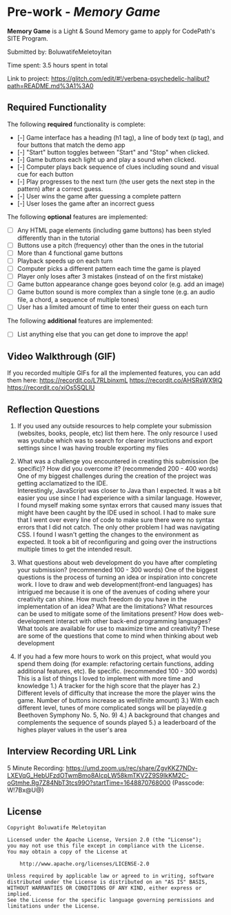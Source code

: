 # Pre-work - *Memory Game*

**Memory Game** is a Light & Sound Memory game to apply for CodePath's SITE Program. 

Submitted by: BoluwatifeMeletoyitan

Time spent: 3.5 hours spent in total

Link to project: https://glitch.com/edit/#!/verbena-psychedelic-halibut?path=README.md%3A1%3A0

## Required Functionality

The following **required** functionality is complete:

* [-] Game interface has a heading (h1 tag), a line of body text (p tag), and four buttons that match the demo app
* [-] "Start" button toggles between "Start" and "Stop" when clicked. 
* [-] Game buttons each light up and play a sound when clicked. 
* [-] Computer plays back sequence of clues including sound and visual cue for each button
* [-] Play progresses to the next turn (the user gets the next step in the pattern) after a correct guess. 
* [-] User wins the game after guessing a complete pattern
* [-] User loses the game after an incorrect guess

The following **optional** features are implemented:

* [ ] Any HTML page elements (including game buttons) has been styled differently than in the tutorial
* [ ] Buttons use a pitch (frequency) other than the ones in the tutorial
* [ ] More than 4 functional game buttons
* [ ] Playback speeds up on each turn
* [ ] Computer picks a different pattern each time the game is played
* [ ] Player only loses after 3 mistakes (instead of on the first mistake)
* [ ] Game button appearance change goes beyond color (e.g. add an image)
* [ ] Game button sound is more complex than a single tone (e.g. an audio file, a chord, a sequence of multiple tones)
* [ ] User has a limited amount of time to enter their guess on each turn

The following **additional** features are implemented:

- [ ] List anything else that you can get done to improve the app!

## Video Walkthrough (GIF)

If you recorded multiple GIFs for all the implemented features, you can add them here:
https://recordit.co/L7RLbinxmL
https://recordit.co/AHSRsWX9IQ
https://recordit.co/xiOs5SQLlU


## Reflection Questions
1. If you used any outside resources to help complete your submission (websites, books, people, etc) list them here. 
    The only resource I used was youtube which was to search for clearer instructions and export settings         since I was having trouble exporting my files

2. What was a challenge you encountered in creating this submission (be specific)? How did you overcome it? (recommended 200 - 400 words) 
    One of my biggest challenges during the creation of the project was getting acclamatized to the IDE.  
    Interestingly, JavaScript was closer to Java than I expected. It was a bit easier you use since I had         experience with a similar language. However, I found myself making some syntax errors that caused many       issues that might have been caught by the IDE used in school. I had to make sure that I went over every       line of code to make sure there were no syntax errors that I did not catch. The only other problem I had     was navigating CSS. I found I wasn't getting the changes to the environment as expected. It took a bit of     reconfiguring and going over the instructions multiple times to get the intended result.
    

3. What questions about web development do you have after completing your submission? (recommended 100 - 300 words) 
    One of the biggest questions is the process of turning an idea or inspiration into concrete work. I love to draw and web development(front-end languages) has intrigued me because it is one of the avenues of coding where your creativity can shine. How much freedom do you have in the implementation of an idea? What are the limitations? What resources can be used to mitigate some of the limitations present? How does web-development interact with other back-end programming languages? What tools are available for use to maximize time and creativity? These are some of the questions that come to mind when thinking about web development

4. If you had a few more hours to work on this project, what would you spend them doing (for example: refactoring certain functions, adding additional features, etc). Be specific. (recommended 100 - 300 words) 
This is a list of things I loved to implement with more time and knowledge
    1.) A tracker for the high score that the player has
    2.) Different levels of difficulty that increase the more the player wins the game. Number of buttons increase as well(finite amount)
    3.) With each different level, tunes of more complicated songs will be played(e.g Beethoven Symphony No. 5, No. 9)
    4.) A background that changes and complements the sequence of sounds played
    5.) a leaderboard of the highes player values in the user's area
    



## Interview Recording URL Link

5 Minute Recording: https://umd.zoom.us/rec/share/ZgvKKZ7NDv-LXEVqG_HebUFzdOTwmBmo8AIcpLW58kmTKV2Z9S9IkKM2C-oGtmhe.Rg7Z84NbT3tcs99O?startTime=1648870768000 (Passcode: W!7Bx@U@)


## License

    Copyright Boluwatife Meletoyitan

    Licensed under the Apache License, Version 2.0 (the "License");
    you may not use this file except in compliance with the License.
    You may obtain a copy of the License at

        http://www.apache.org/licenses/LICENSE-2.0

    Unless required by applicable law or agreed to in writing, software
    distributed under the License is distributed on an "AS IS" BASIS,
    WITHOUT WARRANTIES OR CONDITIONS OF ANY KIND, either express or implied.
    See the License for the specific language governing permissions and
    limitations under the License.
